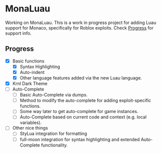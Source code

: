 # MonaLuau

Working on MonaLuau.
This is a work in progress project for adding Luau support for Monaco, specifically for Roblox exploits.
Check [Progress](#progress) for support info.

## Progress

- [X] Basic functions
  - [X] Syntax Highlighting
  - [X] Auto-indent
  - [X] Other language features added via the new Luau language.
- [X] Krnl Dark Theme
- [ ] Auto-Complete
  - [ ] Basic Auto-Complete via dumps.
  - [ ] Method to modify the auto-complete for adding exploit-specific functions.
  - [ ] Some way later to get auto-complete for game instances.
  - [ ] Auto-Complete based on current code and context (e.g. local variables).
- [ ] Other nice things
  - [ ] StyLua integration for formatting
  - [ ] full-moon integration for syntax highlighting and extended Auto-Complete functionality.
